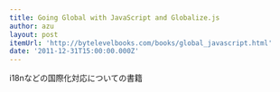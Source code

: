```yaml
---
title: Going Global with JavaScript and Globalize.js
author: azu
layout: post
itemUrl: 'http://bytelevelbooks.com/books/global_javascript.html'
date: '2011-12-31T15:00:00.000Z'
---
```

i18nなどの国際化対応についての書籍
